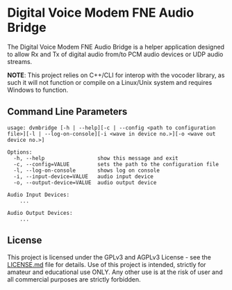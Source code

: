# Digital Voice Modem FNE Audio Bridge

The Digital Voice Modem FNE Audio Bridge is a helper application designed to allow Rx and Tx of digital audio from/to PCM audio devices or UDP audio streams.

**NOTE**: This project relies on C++/CLI for interop with the vocoder library, as such it will not function or compile on a Linux/Unix system and requires Windows to function.

## Command Line Parameters

```
usage: dvmbridge [-h | --help][-c | --config <path to configuration file>][-l | --log-on-console][-i <wave in device no.>][-o <wave out device no.>]

Options:
  -h, --help                 show this message and exit
  -c, --config=VALUE         sets the path to the configuration file
  -l, --log-on-console       shows log on console
  -i, --input-device=VALUE   audio input device
  -o, --output-device=VALUE  audio output device

Audio Input Devices:
    ...

Audio Output Devices:
    ...
```

## License

This project is licensed under the GPLv3 and AGPLv3 License - see the [LICENSE.md](LICENSE.md) file for details. Use of this project is intended, strictly for amateur and educational use ONLY. Any other use is at the risk of user and all commercial purposes are strictly forbidden.

